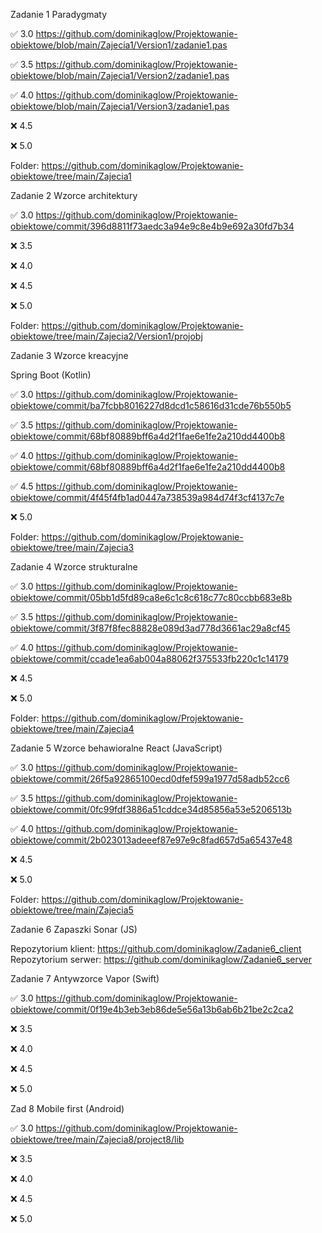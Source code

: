 Zadanie 1 Paradygmaty  

✅ 3.0 https://github.com/dominikaglow/Projektowanie-obiektowe/blob/main/Zajecia1/Version1/zadanie1.pas

✅ 3.5 https://github.com/dominikaglow/Projektowanie-obiektowe/blob/main/Zajecia1/Version2/zadanie1.pas

✅ 4.0 https://github.com/dominikaglow/Projektowanie-obiektowe/blob/main/Zajecia1/Version3/zadanie1.pas

❌ 4.5 

❌ 5.0 

Folder: https://github.com/dominikaglow/Projektowanie-obiektowe/tree/main/Zajecia1


Zadanie 2 Wzorce architektury  

✅ 3.0 https://github.com/dominikaglow/Projektowanie-obiektowe/commit/396d8811f73aedc3a94e9c8e4b9e692a30fd7b34

❌ 3.5 

❌ 4.0 

❌ 4.5 

❌ 5.0 

Folder: https://github.com/dominikaglow/Projektowanie-obiektowe/tree/main/Zajecia2/Version1/projobj


Zadanie 3 Wzorce kreacyjne

Spring Boot (Kotlin)

✅ 3.0 https://github.com/dominikaglow/Projektowanie-obiektowe/commit/ba7fcbb8016227d8dcd1c58616d31cde76b550b5

✅ 3.5 https://github.com/dominikaglow/Projektowanie-obiektowe/commit/68bf80889bff6a4d2f1fae6e1fe2a210dd4400b8

✅ 4.0 https://github.com/dominikaglow/Projektowanie-obiektowe/commit/68bf80889bff6a4d2f1fae6e1fe2a210dd4400b8

✅ 4.5 https://github.com/dominikaglow/Projektowanie-obiektowe/commit/4f45f4fb1ad0447a738539a984d74f3cf4137c7e

❌ 5.0 

Folder: https://github.com/dominikaglow/Projektowanie-obiektowe/tree/main/Zajecia3


Zadanie 4 Wzorce strukturalne

✅ 3.0 https://github.com/dominikaglow/Projektowanie-obiektowe/commit/05bb1d5fd89ca8e6c1c8c618c77c80ccbb683e8b

✅ 3.5 https://github.com/dominikaglow/Projektowanie-obiektowe/commit/3f87f8fec88828e089d3ad778d3661ac29a8cf45

✅ 4.0 https://github.com/dominikaglow/Projektowanie-obiektowe/commit/ccade1ea6ab004a88062f375533fb220c1c14179

❌ 4.5 

❌ 5.0 

Folder: https://github.com/dominikaglow/Projektowanie-obiektowe/tree/main/Zajecia4


Zadanie 5 Wzorce behawioralne React (JavaScript)

✅ 3.0 https://github.com/dominikaglow/Projektowanie-obiektowe/commit/26f5a92865100ecd0dfef599a1977d58adb52cc6

✅ 3.5 https://github.com/dominikaglow/Projektowanie-obiektowe/commit/0fc99fdf3886a51cddce34d85856a53e5206513b

✅ 4.0 https://github.com/dominikaglow/Projektowanie-obiektowe/commit/2b023013adeeef87e97e9c8fad657d5a65437e48

❌ 4.5 

❌ 5.0 

Folder: https://github.com/dominikaglow/Projektowanie-obiektowe/tree/main/Zajecia5

Zadanie 6 Zapaszki Sonar (JS)

Repozytorium klient: https://github.com/dominikaglow/Zadanie6_client
Repozytorium serwer: https://github.com/dominikaglow/Zadanie6_server


Zadanie 7 Antywzorce Vapor (Swift)

✅ 3.0 https://github.com/dominikaglow/Projektowanie-obiektowe/commit/0f19e4b3eb3eb86de5e56a13b6ab6b21be2c2ca2

❌ 3.5 

❌ 4.0 

❌ 4.5 

❌ 5.0 


Zad 8 Mobile first (Android)

✅ 3.0 https://github.com/dominikaglow/Projektowanie-obiektowe/tree/main/Zajecia8/project8/lib

❌ 3.5 

❌ 4.0 

❌ 4.5 

❌ 5.0 